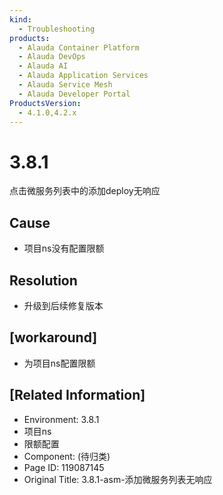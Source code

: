 ```yaml
---
kind:
  - Troubleshooting
products:
  - Alauda Container Platform
  - Alauda DevOps
  - Alauda AI
  - Alauda Application Services
  - Alauda Service Mesh
  - Alauda Developer Portal
ProductsVersion:
  - 4.1.0,4.2.x
---
```

<!-- A type of document that involves encountering a fault, diagnosing it, performing root cause analysis, and providing solutions. -->

# 3.8.1

点击微服务列表中的添加deploy无响应

## Cause
- 项目ns没有配置限额

## Resolution
- 升级到后续修复版本

## [workaround]
- 为项目ns配置限额

## [Related Information]
- Environment: 3.8.1
- 项目ns
- 限额配置
- Component: (待归类)
- Page ID: 119087145
- Original Title: 3.8.1-asm-添加微服务列表无响应
